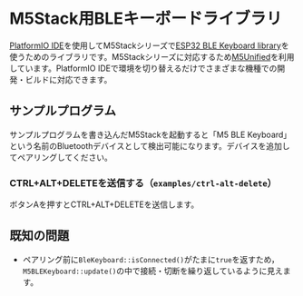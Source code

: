 # M5Stack用BLEキーボードライブラリ

[PlatformIO IDE](https://platformio.org/platformio-ide)を使用してM5Stackシリーズで[ESP32 BLE Keyboard library](https://github.com/T-vK/ESP32-BLE-Keyboard)を使うためのライブラリです。M5Stackシリーズに対応するため[M5Unified](https://github.com/m5stack/M5Unified)を利用しています。PlatformIO IDEで環境を切り替えるだけでさまざまな機種での開発・ビルドに対応できます。

## サンプルプログラム

サンプルプログラムを書き込んだM5Stackを起動すると「M5 BLE Keyboard」という名前のBluetoothデバイスとして検出可能になります。デバイスを追加してペアリングしてください。

### CTRL+ALT+DELETEを送信する（`examples/ctrl-alt-delete`）

ボタンAを押すとCTRL+ALT+DELETEを送信します。

## 既知の問題

- ペアリング前に`BleKeyboard::isConnected()`がたまに`true`を返すため，`M5BLEKeyboard::update()`の中で接続・切断を繰り返しているように見えます。

